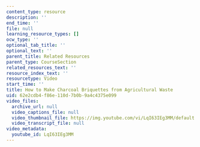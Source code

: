 ```yaml
---
content_type: resource
description: ''
end_time: ''
file: null
learning_resource_types: []
ocw_type: ''
optional_tab_title: ''
optional_text: ''
parent_title: Related Resources
parent_type: CourseSection
related_resources_text: ''
resource_index_text: ''
resourcetype: Video
start_time: ''
title: How to Make Charcoal Briquettes from Agricultural Waste
uid: 62e2cdb4-f86e-110d-7b0b-9a4c4375e099
video_files:
  archive_url: null
  video_captions_file: null
  video_thumbnail_file: https://img.youtube.com/vi/LqI63IEg3MM/default.jpg
  video_transcript_file: null
video_metadata:
  youtube_id: LqI63IEg3MM
---
```

